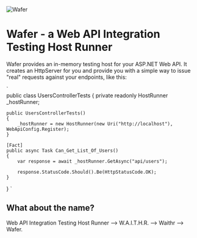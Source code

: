 ![Wafer](https://thumbs.dreamstime.com/x/two-wafers-vector-20470684.jpg)

# Wafer - a Web API Integration Testing Host Runner

Wafer provides an in-memory testing host for your ASP.NET Web API. It creates an HttpServer for you and provide you with a simple way to issue "real" requests against your endpoints, like this:  

`    
public class UsersControllerTests
{
    private readonly HostRunner _hostRunner;

    public UsersControllerTests()
    {
        _hostRunner = new HostRunner(new Uri("http://localhost"), WebApiConfig.Register);
    }

    [Fact]
    public async Task Can_Get_List_Of_Users()
    {
        var response = await _hostRunner.GetAsync("api/users");

        response.StatusCode.Should().Be(HttpStatusCode.OK);
    }
}
`

## What about the name?

Web API Integration Testing Host Runner --> W.A.I.T.H.R. --> Waithr --> Wafer.

